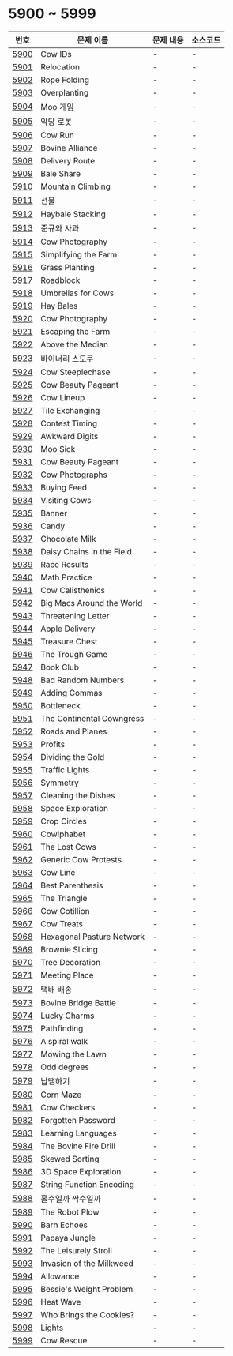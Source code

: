 # 5900 ~ 5999

번호 | 문제 이름 | 문제 내용 | 소스코드
--- | --- | --- | ---
[5900](https://www.acmicpc.net/problem/5900) | Cow IDs | - | -
[5901](https://www.acmicpc.net/problem/5901) | Relocation | - | -
[5902](https://www.acmicpc.net/problem/5902) | Rope Folding | - | -
[5903](https://www.acmicpc.net/problem/5903) | Overplanting | - | -
[5904](https://www.acmicpc.net/problem/5904) | Moo 게임 | - | -
[5905](https://www.acmicpc.net/problem/5905) | 악당 로봇 | - | -
[5906](https://www.acmicpc.net/problem/5906) | Cow Run | - | -
[5907](https://www.acmicpc.net/problem/5907) | Bovine Alliance | - | -
[5908](https://www.acmicpc.net/problem/5908) | Delivery Route | - | -
[5909](https://www.acmicpc.net/problem/5909) | Bale Share | - | -
[5910](https://www.acmicpc.net/problem/5910) | Mountain Climbing | - | -
[5911](https://www.acmicpc.net/problem/5911) | 선물 | - | -
[5912](https://www.acmicpc.net/problem/5912) | Haybale Stacking | - | -
[5913](https://www.acmicpc.net/problem/5913) | 준규와 사과 | - | -
[5914](https://www.acmicpc.net/problem/5914) | Cow Photography | - | -
[5915](https://www.acmicpc.net/problem/5915) | Simplifying the Farm | - | -
[5916](https://www.acmicpc.net/problem/5916) | Grass Planting | - | -
[5917](https://www.acmicpc.net/problem/5917) | Roadblock | - | -
[5918](https://www.acmicpc.net/problem/5918) | Umbrellas for Cows | - | -
[5919](https://www.acmicpc.net/problem/5919) | Hay Bales | - | -
[5920](https://www.acmicpc.net/problem/5920) | Cow Photography | - | -
[5921](https://www.acmicpc.net/problem/5921) | Escaping the Farm | - | -
[5922](https://www.acmicpc.net/problem/5922) | Above the Median | - | -
[5923](https://www.acmicpc.net/problem/5923) | 바이너리 스도쿠 | - | -
[5924](https://www.acmicpc.net/problem/5924) | Cow Steeplechase | - | -
[5925](https://www.acmicpc.net/problem/5925) | Cow Beauty Pageant | - | -
[5926](https://www.acmicpc.net/problem/5926) | Cow Lineup | - | -
[5927](https://www.acmicpc.net/problem/5927) | Tile Exchanging | - | -
[5928](https://www.acmicpc.net/problem/5928) | Contest Timing | - | -
[5929](https://www.acmicpc.net/problem/5929) | Awkward Digits | - | -
[5930](https://www.acmicpc.net/problem/5930) | Moo Sick | - | -
[5931](https://www.acmicpc.net/problem/5931) | Cow Beauty Pageant | - | -
[5932](https://www.acmicpc.net/problem/5932) | Cow Photographs | - | -
[5933](https://www.acmicpc.net/problem/5933) | Buying Feed | - | -
[5934](https://www.acmicpc.net/problem/5934) | Visiting Cows | - | -
[5935](https://www.acmicpc.net/problem/5935) | Banner | - | -
[5936](https://www.acmicpc.net/problem/5936) | Candy | - | -
[5937](https://www.acmicpc.net/problem/5937) | Chocolate Milk | - | -
[5938](https://www.acmicpc.net/problem/5938) | Daisy Chains in the Field | - | -
[5939](https://www.acmicpc.net/problem/5939) | Race Results | - | -
[5940](https://www.acmicpc.net/problem/5940) | Math Practice | - | -
[5941](https://www.acmicpc.net/problem/5941) | Cow Calisthenics | - | -
[5942](https://www.acmicpc.net/problem/5942) | Big Macs Around the World | - | -
[5943](https://www.acmicpc.net/problem/5943) | Threatening Letter | - | -
[5944](https://www.acmicpc.net/problem/5944) | Apple Delivery | - | -
[5945](https://www.acmicpc.net/problem/5945) | Treasure Chest | - | -
[5946](https://www.acmicpc.net/problem/5946) | The Trough Game | - | -
[5947](https://www.acmicpc.net/problem/5947) | Book Club | - | -
[5948](https://www.acmicpc.net/problem/5948) | Bad Random Numbers | - | -
[5949](https://www.acmicpc.net/problem/5949) | Adding Commas | - | -
[5950](https://www.acmicpc.net/problem/5950) | Bottleneck | - | -
[5951](https://www.acmicpc.net/problem/5951) | The Continental Cowngress | - | -
[5952](https://www.acmicpc.net/problem/5952) | Roads and Planes | - | -
[5953](https://www.acmicpc.net/problem/5953) | Profits | - | -
[5954](https://www.acmicpc.net/problem/5954) | Dividing the Gold | - | -
[5955](https://www.acmicpc.net/problem/5955) | Traffic Lights | - | -
[5956](https://www.acmicpc.net/problem/5956) | Symmetry | - | -
[5957](https://www.acmicpc.net/problem/5957) | Cleaning the Dishes | - | -
[5958](https://www.acmicpc.net/problem/5958) | Space Exploration | - | -
[5959](https://www.acmicpc.net/problem/5959) | Crop Circles | - | -
[5960](https://www.acmicpc.net/problem/5960) | Cowlphabet | - | -
[5961](https://www.acmicpc.net/problem/5961) | The Lost Cows | - | -
[5962](https://www.acmicpc.net/problem/5962) | Generic Cow Protests | - | -
[5963](https://www.acmicpc.net/problem/5963) | Cow Line | - | -
[5964](https://www.acmicpc.net/problem/5964) | Best Parenthesis | - | -
[5965](https://www.acmicpc.net/problem/5965) | The Triangle | - | -
[5966](https://www.acmicpc.net/problem/5966) | Cow Cotillion | - | -
[5967](https://www.acmicpc.net/problem/5967) | Cow Treats | - | -
[5968](https://www.acmicpc.net/problem/5968) | Hexagonal Pasture Network | - | -
[5969](https://www.acmicpc.net/problem/5969) | Brownie Slicing | - | -
[5970](https://www.acmicpc.net/problem/5970) | Tree Decoration | - | -
[5971](https://www.acmicpc.net/problem/5971) | Meeting Place | - | -
[5972](https://www.acmicpc.net/problem/5972) | 택배 배송 | - | -
[5973](https://www.acmicpc.net/problem/5973) | Bovine Bridge Battle | - | -
[5974](https://www.acmicpc.net/problem/5974) | Lucky Charms | - | -
[5975](https://www.acmicpc.net/problem/5975) | Pathfinding | - | -
[5976](https://www.acmicpc.net/problem/5976) | A spiral walk | - | -
[5977](https://www.acmicpc.net/problem/5977) | Mowing the Lawn | - | -
[5978](https://www.acmicpc.net/problem/5978) | Odd degrees | - | -
[5979](https://www.acmicpc.net/problem/5979) | 납땜하기 | - | -
[5980](https://www.acmicpc.net/problem/5980) | Corn Maze | - | -
[5981](https://www.acmicpc.net/problem/5981) | Cow Checkers | - | -
[5982](https://www.acmicpc.net/problem/5982) | Forgotten Password | - | -
[5983](https://www.acmicpc.net/problem/5983) | Learning Languages | - | -
[5984](https://www.acmicpc.net/problem/5984) | The Bovine Fire Drill | - | -
[5985](https://www.acmicpc.net/problem/5985) | Skewed Sorting | - | -
[5986](https://www.acmicpc.net/problem/5986) | 3D Space Exploration | - | -
[5987](https://www.acmicpc.net/problem/5987) | String Function Encoding | - | -
[5988](https://www.acmicpc.net/problem/5988) | 홀수일까 짝수일까 | - | -
[5989](https://www.acmicpc.net/problem/5989) | The Robot Plow | - | -
[5990](https://www.acmicpc.net/problem/5990) | Barn Echoes | - | -
[5991](https://www.acmicpc.net/problem/5991) | Papaya Jungle | - | -
[5992](https://www.acmicpc.net/problem/5992) | The Leisurely Stroll | - | -
[5993](https://www.acmicpc.net/problem/5993) | Invasion of the Milkweed | - | -
[5994](https://www.acmicpc.net/problem/5994) | Allowance | - | -
[5995](https://www.acmicpc.net/problem/5995) | Bessie's Weight Problem | - | -
[5996](https://www.acmicpc.net/problem/5996) | Heat Wave | - | -
[5997](https://www.acmicpc.net/problem/5997) | Who Brings the Cookies? | - | -
[5998](https://www.acmicpc.net/problem/5998) | Lights | - | -
[5999](https://www.acmicpc.net/problem/5999) | Cow Rescue | - | -
